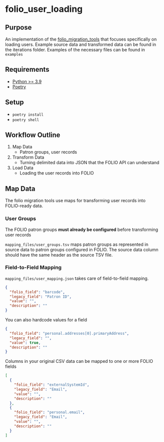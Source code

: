 # folio_user_loading

## Purpose

An implementation of the [folio_migration_tools](https://github.com/FOLIO-FSE/folio_migration_tools) that focuses specifically on loading users. Example source data and transformed data can be found in the iterations folder. Examples of the necessary files can be found in `examples`

## Requirements

- [Python >= 3.9](https://www.python.org/downloads/)
- [Poetry](https://python-poetry.org/docs/)

## Setup

- `poetry install`
- `poetry shell`

## Workflow Outline

1. Map Data
   - Patron groups, user records
2. Transform Data
   - Turning delimited data into JSON that the FOLIO API can understand
3. Load Data
   - Loading the user records into FOLIO

## Map Data

The folio migration tools use maps for transforming user records into FOLIO-ready data. 

### User Groups

The FOLIO patron groups **must already be configured** before transforming user records

`mapping_files/user_groups.tsv` maps patron groups as represented in source data to patron groups configured in FOLIO. The source data column should have the same header as the source TSV file. 

### Field-to-Field Mapping

`mapping_files/user_mapping.json` takes care of field-to-field mapping.

```json
{
  "folio_field": "barcode",
  "legacy_field": "Patron ID",
  "value": "",
  "description": ""
}
```

You can also hardcode values for a field

```json
{
  "folio_field": "personal.addresses[0].primaryAddress",
  "legacy_field": "",
  "value": true,
  "description": ""
}
```

Columns in your original CSV data can be mapped to one or more FOLIO fields
```json
[
  {
    "folio_field": "externalSystemId",
    "legacy_field": "Email",
    "value": "",
    "description": ""
  },
  {
    "folio_field": "personal.email",
    "legacy_field": "Email",
    "value": "",
    "description": ""
  }
]
```

